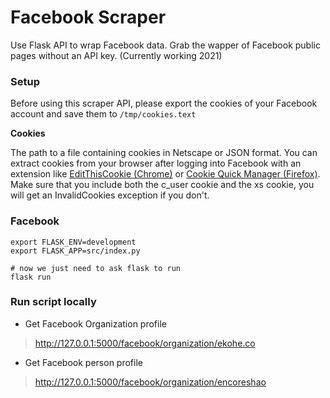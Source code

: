 # Facebook Scraper

Use Flask API to wrap Facebook data. Grab the wapper of Facebook public pages without an API key. (Currently working 2021)

### Setup

Before using this scraper API, please export the cookies of your Facebook account and save them to `/tmp/cookies.text`

**Cookies**

The path to a file containing cookies in Netscape or JSON format. You can extract cookies from your browser after logging into Facebook with an extension like [EditThisCookie (Chrome)](https://chrome.google.com/webstore/detail/editthiscookie/fngmhnnpilhplaeedifhccceomclgfbg?hl=en) or [Cookie Quick Manager (Firefox)](https://addons.mozilla.org/en-US/firefox/addon/cookie-quick-manager/). Make sure that you include both the c_user cookie and the xs cookie, you will get an InvalidCookies exception if you don't.

### Facebook

```shell
export FLASK_ENV=development
export FLASK_APP=src/index.py

# now we just need to ask flask to run
flask run
```

### Run script locally

- Get Facebook Organization profile

> http://127.0.0.1:5000/facebook/organization/ekohe.co

- Get Facebook person profile

> http://127.0.0.1:5000/facebook/organization/encoreshao